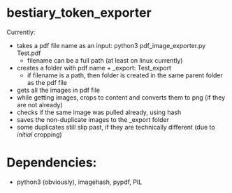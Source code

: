 # bestiary_token_exporter
Currently:
 - takes a pdf file name as an input: python3 pdf_image_exporter.py Test.pdf
    * filename can be a full path (at least on linux currently)
 - creates a folder with pdf name + _export: Test_export
    * if filename is a path, then folder is created in the same parent folder as the pdf file
 - gets all the images in pdf file
 - while getting images, crops to content and converts them to png (if they are not already)
 - checks if the same image was pulled already, using hash
 - saves the non-duplicate images to the _export folder
 - some duplicates still slip past, if they are technically different (due to *initial* cropping)

# Dependencies:
- python3 (obviously), imagehash, pypdf, PIL
